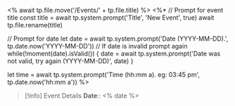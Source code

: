 <% await tp.file.move('/Events/' + tp.file.title) %>
<%*
// Prompt for event title
const title = await tp.system.prompt('Title', 'New Event', true)
await tp.file.rename(title)

// Prompt for date
let date = await tp.system.prompt('Date (YYYY-MM-DD).', tp.date.now('YYYY-MM-DD'))
// If date is invalid prompt again
while(!moment(date).isValid()) {
	date = await tp.system.prompt('Date was not valid, try again (YYYY-MM-DD)', date)
}

let time = await tp.system.prompt('Time (hh:mm a). eg: 03:45 pm', tp.date.now('hh:mm a'))
%>
> [!info] Event Details
> **Date**:: <% date %>
